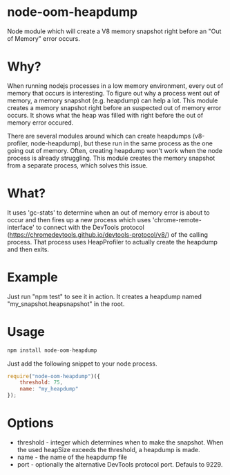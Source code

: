 # node-oom-heapdump
Node module which will create a V8 memory snapshot right before an "Out of Memory" error occurs.

# Why?
When running nodejs processes in a low memory environment, every out of memory that occurs is interesting. 
To figure out why a process went out of memory, a memory snapshot (e.g. heapdump) can help a lot.
This module creates a memory snapshot right before an suspected out of memory error occurs.
It shows what the heap was filled with right before the out of memory error occured.

There are several modules around which can create heapdumps (v8-profiler, node-heapdump), but these run in the same process as the one going out of memory. Often, creating heapdump won't work when the node process is already struggling.
This module creates the memory snapshot from a separate process, which solves this issue.  

# What?
It uses 'gc-stats' to determine when an out of memory error is about to occur and then fires up a new process which uses 'chrome-remote-interface' to connect with the DevTools protocol (https://chromedevtools.github.io/devtools-protocol/v8/) of the calling process. That process uses HeapProfiler to actually create the heapdump and then exits.

# Example
Just run "npm test" to see it in action. It creates a heapdump named "my_snapshot.heapsnapshot" in the root.

# Usage


```javascript
npm install node-oom-heapdump
```

Just add the following snippet to your node process.

```javascript
require("node-oom-heapdump")({
    threshold: 75,
    name: "my_heapdump"
});
```

# Options
* threshold - integer which determines when to make the snapshot. When the used heapSize exceeds the threshold, a heapdump is made.
* name - the name of the heapdump file
* port - optionally the alternative DevTools protocol port. Defauls to 9229.
